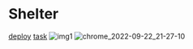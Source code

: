 # Shelter #
[deploy](https://weranika.github.io/shelter/shelter/pages/main/index.html)
[task](https://github.com/rolling-scopes-school/tasks/blob/master/stage1/stream1/shelter/README.md)
![img1](https://user-images.githubusercontent.com/61847249/191832730-df7e390c-59ab-48fb-aae3-fc00f1a4fee7.png)
![chrome_2022-09-22_21-27-10](https://user-images.githubusercontent.com/61847249/191859242-91c1c13d-8c19-4ce1-9adb-8eff09fe2686.png)

